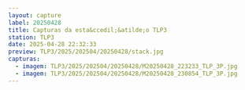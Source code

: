 ```yaml
---
layout: capture
label: 20250428
title: Capturas da esta&ccedil;&atilde;o TLP3
station: TLP3
date: 2025-04-28 22:32:33
preview: TLP3/2025/202504/20250428/stack.jpg
capturas:
  - imagem: TLP3/2025/202504/20250428/M20250428_223233_TLP_3P.jpg
  - imagem: TLP3/2025/202504/20250428/M20250428_230854_TLP_3P.jpg
---
```


